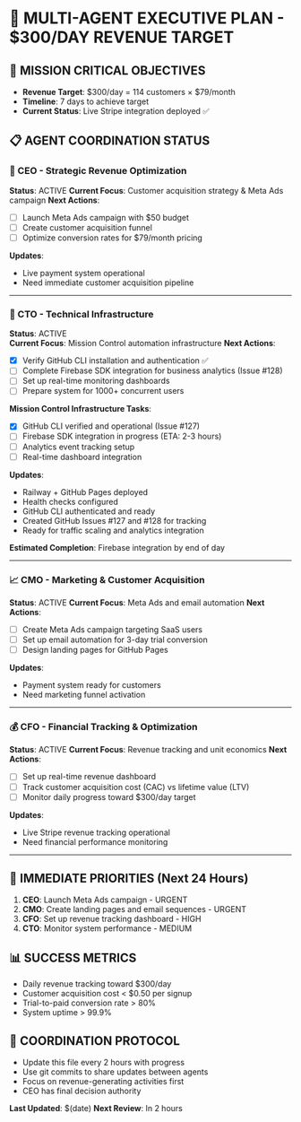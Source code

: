# 🚀 MULTI-AGENT EXECUTIVE PLAN - $300/DAY REVENUE TARGET

## 🎯 MISSION CRITICAL OBJECTIVES
- **Revenue Target**: $300/day = 114 customers × $79/month
- **Timeline**: 7 days to achieve target
- **Current Status**: Live Stripe integration deployed ✅

## 📋 AGENT COORDINATION STATUS

### 🔴 CEO - Strategic Revenue Optimization
**Status**: ACTIVE
**Current Focus**: Customer acquisition strategy & Meta Ads campaign
**Next Actions**:
- [ ] Launch Meta Ads campaign with $50 budget
- [ ] Create customer acquisition funnel
- [ ] Optimize conversion rates for $79/month pricing

**Updates**:
- Live payment system operational
- Need immediate customer acquisition pipeline

---

### 🔧 CTO - Technical Infrastructure
**Status**: ACTIVE  
**Current Focus**: Mission Control automation infrastructure
**Next Actions**:
- [x] Verify GitHub CLI installation and authentication ✅
- [ ] Complete Firebase SDK integration for business analytics (Issue #128)
- [ ] Set up real-time monitoring dashboards
- [ ] Prepare system for 1000+ concurrent users

**Mission Control Infrastructure Tasks**:
- [x] GitHub CLI verified and operational (Issue #127)
- [ ] Firebase SDK integration in progress (ETA: 2-3 hours)
- [ ] Analytics event tracking setup
- [ ] Real-time dashboard integration

**Updates**: 
- Railway + GitHub Pages deployed
- Health checks configured
- GitHub CLI authenticated and ready
- Created GitHub Issues #127 and #128 for tracking
- Ready for traffic scaling and analytics integration

**Estimated Completion**: Firebase integration by end of day

---

### 📈 CMO - Marketing & Customer Acquisition  
**Status**: ACTIVE
**Current Focus**: Meta Ads and email automation
**Next Actions**:
- [ ] Create Meta Ads campaign targeting SaaS users
- [ ] Set up email automation for 3-day trial conversion
- [ ] Design landing pages for GitHub Pages

**Updates**:
- Payment system ready for customers
- Need marketing funnel activation

---

### 💰 CFO - Financial Tracking & Optimization
**Status**: ACTIVE
**Current Focus**: Revenue tracking and unit economics
**Next Actions**:
- [ ] Set up real-time revenue dashboard
- [ ] Track customer acquisition cost (CAC) vs lifetime value (LTV)
- [ ] Monitor daily progress toward $300/day target

**Updates**:
- Live Stripe revenue tracking operational
- Need financial performance monitoring

---

## 🎯 IMMEDIATE PRIORITIES (Next 24 Hours)

1. **CEO**: Launch Meta Ads campaign - URGENT
2. **CMO**: Create landing pages and email sequences - URGENT  
3. **CFO**: Set up revenue tracking dashboard - HIGH
4. **CTO**: Monitor system performance - MEDIUM

## 📊 SUCCESS METRICS
- Daily revenue tracking toward $300/day
- Customer acquisition cost < $0.50 per signup
- Trial-to-paid conversion rate > 80%
- System uptime > 99.9%

## 🔄 COORDINATION PROTOCOL
- Update this file every 2 hours with progress
- Use git commits to share updates between agents
- Focus on revenue-generating activities first
- CEO has final decision authority

**Last Updated**: $(date)
**Next Review**: In 2 hours